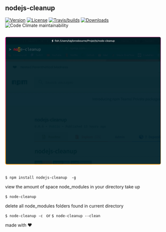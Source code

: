 ## nodejs-cleanup

[![Version](https://img.shields.io/npm/v/nodejs-cleanup.svg?color=tomato&&style=for-the-badge)](https://www.npmjs.com/package/nodejs-cleanup)
[![License](https://img.shields.io/npm/l/nodejs-cleanup.svg?color=blue&&style=for-the-badge)](https://github.com/taylorosbourne/nodejs-cleanup/blob/master/package.json)
[![Travis/builds](https://img.shields.io/travis/com/taylorosbourne/nodejs-cleanup/master?&style=for-the-badge)](https://www.npmjs.com/package/nodejs-cleanup)
[![Downloads](https://img.shields.io/npm/dt/nodejs-cleanup?color=green&&style=for-the-badge)](https://www.npmjs.com/package/nodejs-cleanup)
![Code Climate maintainability](https://img.shields.io/codeclimate/maintainability/taylorosbourne/nodejs-cleanup?color=45d298&logo=code%20climate&style=for-the-badge)

<img style="margin:15px auto;border-radius: 5px;" src="./images/node-cleanup.gif" alt="demo" />

`$ npm install nodejs-cleanup  -g`

view the amount of space node_modules in your directory take up

`$ node-cleanup`

delete all node_modules folders found in current directory

`$ node-cleanup -c ` or `$ node-cleanup --clean`

made with ❤️
